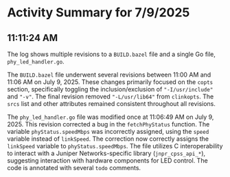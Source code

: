 # Activity Summary for 7/9/2025

## 11:11:24 AM
The log shows multiple revisions to a `BUILD.bazel` file and a single Go file, `phy_led_handler.go`.

The `BUILD.bazel` file underwent several revisions between 11:00 AM and 11:06 AM on July 9, 2025.  These changes primarily focused on the `copts` section, specifically toggling the inclusion/exclusion of  `"-I/usr/include"` and `"-v"`. The final revision removed `"-L/usr/lib64"` from `clinkopts`.  The `srcs` list and other attributes remained consistent throughout all revisions.

The `phy_led_handler.go` file was modified once at 11:06:49 AM on July 9, 2025. This revision corrected a bug in the `fetchPhyStatus` function.  The variable `phyStatus.speedMbps` was incorrectly assigned, using the `speed` variable instead of `linkSpeed`. The correction now correctly assigns the `linkSpeed` variable to `phyStatus.speedMbps`. The file utilizes C interoperability to interact with a Juniper Networks-specific library (`jnpr_cpss_api_*`), suggesting interaction with hardware components for LED control. The code is annotated with several `todo` comments.
